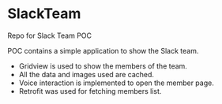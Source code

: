 # SlackTeam
Repo for Slack Team POC

POC contains a simple application to show the Slack team.
 * Gridview is used to show the members of the team.
 * All the data and images used are cached.
 * Voice interaction is implemented to open the member page.
 * Retrofit was used for fetching members list.
 
